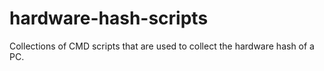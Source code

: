 # hardware-hash-scripts
Collections of CMD scripts that are used to collect the hardware hash of a PC. 
